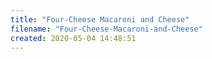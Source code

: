 ```yaml
---
title: "Four-Cheese Macaroni and Cheese"
filename: "Four-Cheese-Macaroni-and-Cheese"
created: 2020-05-04 14:48:51
---
```

